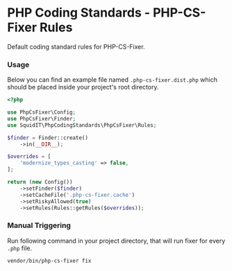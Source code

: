 # PHP Coding Standards - PHP-CS-Fixer Rules
Default coding standard rules for PHP-CS-Fixer.


### Usage

Below you can find an example file named `.php-cs-fixer.dist.php` which should be placed inside your project's root directory.

```php
<?php 

use PhpCsFixer\Config;
use PhpCsFixer\Finder;
use SquidIT\PhpCodingStandards\PhpCsFixer\Rules;

$finder = Finder::create()
    ->in(__DIR__);

$overrides = [
    'modernize_types_casting' => false,
];

return (new Config())
    ->setFinder($finder)
    ->setCacheFile('.php-cs-fixer.cache')
    ->setRiskyAllowed(true)    
    ->setRules(Rules::getRules($overrides));
```

### Manual Triggering
Run following command in your project directory, that will run fixer for every `.php` file.
```bash
vendor/bin/php-cs-fixer fix
```
